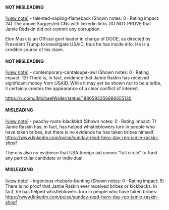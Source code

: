 #### NOT MISLEADING

[[view note]](https://x.com/i/birdwatch/n/1886955407467536462) - talented-sapling-flameback (Shown notes: 0 · Rating impact: 24)
The above Suggested CNs with linkedin links DO NOT PROVE that Jamie Redskin did not commit any corruption.

Elon Musk is an Official govt leader in charge of DOGE, as directed by President Trump to investigate USAID, thus he has inside info. He is a credible source of his claim.

#### NOT MISLEADING

[[view note]](https://x.com/i/birdwatch/n/1886921990189277276) - contemporary-cantaloupe-owl (Shown notes: 0 · Rating impact: 13)
There is, in fact, evidence that Jamie Raskin has received significant money from USAID. While it may yet be shown not to be a bribe, it certainly creates the appearance of a clear conflict of interest.

https://x.com/JMichaelWaller/status/1886593356886655130

#### MISLEADING

[[view note]](https://x.com/i/birdwatch/n/1886855096061059548) - peachy-roots-blackbird (Shown notes: 0 · Rating impact: 7)
Jamie Raskin has, in fact, has helped whistleblowers turn in people who have taken bribes, but there is no evidence he has taken bribes himself. https://www.linkedin.com/pulse/sunday-read-hero-day-rep-jamie-raskin-shpxf

There is also no evidence that USA foreign aid comes "full circle" to fund any particular candidate or individual.

#### MISLEADING

[[view note]](https://x.com/i/birdwatch/n/1886851101363986568) - ingenious-rhubarb-bunting (Shown notes: 0 · Rating impact: 5)
There is no proof that Jamie Raskin ever received bribes or kickbacks. In fact, he has helped whistleblowers turn in people who have taken bribes: https://www.linkedin.com/pulse/sunday-read-hero-day-rep-jamie-raskin-shpxf

